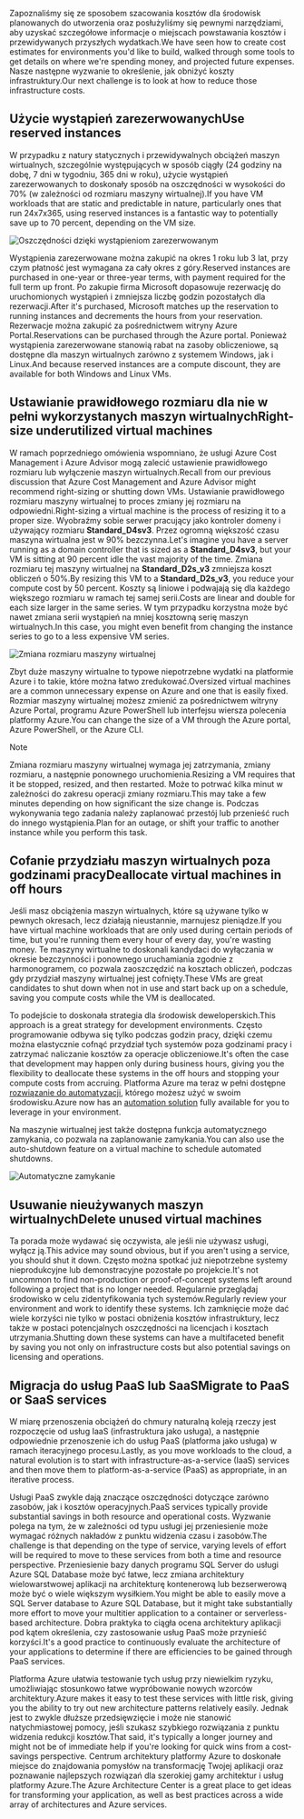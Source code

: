 <span data-ttu-id="99f90-101">Zapoznaliśmy się ze sposobem szacowania kosztów dla środowisk planowanych do utworzenia oraz posłużyliśmy się pewnymi narzędziami, aby uzyskać szczegółowe informacje o miejscach powstawania kosztów i przewidywanych przyszłych wydatkach.</span><span class="sxs-lookup"><span data-stu-id="99f90-101">We have seen how to create cost estimates for environments you'd like to build, walked through some tools to get details on where we're spending money, and projected future expenses.</span></span> <span data-ttu-id="99f90-102">Nasze następne wyzwanie to określenie, jak obniżyć koszty infrastruktury.</span><span class="sxs-lookup"><span data-stu-id="99f90-102">Our next challenge is to look at how to reduce those infrastructure costs.</span></span>

## <a name="use-reserved-instances"></a><span data-ttu-id="99f90-103">Użycie wystąpień zarezerwowanych</span><span class="sxs-lookup"><span data-stu-id="99f90-103">Use reserved instances</span></span>

<span data-ttu-id="99f90-104">W przypadku z natury statycznych i przewidywalnych obciążeń maszyn wirtualnych, szczególnie występujących w sposób ciągły (24 godziny na dobę, 7 dni w tygodniu, 365 dni w roku), użycie wystąpień zarezerwowanych to doskonały sposób na oszczędności w wysokości do 70% (w zależności od rozmiaru maszyny wirtualnej).</span><span class="sxs-lookup"><span data-stu-id="99f90-104">If you have VM workloads that are static and predictable in nature, particularly ones that run 24x7x365, using reserved instances is a fantastic way to potentially save up to 70 percent, depending on the VM size.</span></span>

![Oszczędności dzięki wystąpieniom zarezerwowanym](../images/savings-coins.png)

<span data-ttu-id="99f90-106">Wystąpienia zarezerwowane można zakupić na okres 1 roku lub 3 lat, przy czym płatność jest wymagana za cały okres z góry.</span><span class="sxs-lookup"><span data-stu-id="99f90-106">Reserved instances are purchased in one-year or three-year terms, with payment required for the full term up front.</span></span> <span data-ttu-id="99f90-107">Po zakupie firma Microsoft dopasowuje rezerwację do uruchomionych wystąpień i zmniejsza liczbę godzin pozostałych dla rezerwacji.</span><span class="sxs-lookup"><span data-stu-id="99f90-107">After it's purchased, Microsoft matches up the reservation to running instances and decrements the hours from your reservation.</span></span> <span data-ttu-id="99f90-108">Rezerwacje można zakupić za pośrednictwem witryny Azure Portal.</span><span class="sxs-lookup"><span data-stu-id="99f90-108">Reservations can be purchased through the Azure portal.</span></span> <span data-ttu-id="99f90-109">Ponieważ wystąpienia zarezerwowane stanowią rabat na zasoby obliczeniowe, są dostępne dla maszyn wirtualnych zarówno z systemem Windows, jak i Linux.</span><span class="sxs-lookup"><span data-stu-id="99f90-109">And because reserved instances are a compute discount, they are available for both Windows and Linux VMs.</span></span>

## <a name="right-size-underutilized-virtual-machines"></a><span data-ttu-id="99f90-110">Ustawianie prawidłowego rozmiaru dla nie w pełni wykorzystanych maszyn wirtualnych</span><span class="sxs-lookup"><span data-stu-id="99f90-110">Right-size underutilized virtual machines</span></span>

<span data-ttu-id="99f90-111">W ramach poprzedniego omówienia wspomniano, że usługi Azure Cost Management i Azure Advisor mogą zalecić ustawienie prawidłowego rozmiaru lub wyłączenie maszyn wirtualnych.</span><span class="sxs-lookup"><span data-stu-id="99f90-111">Recall from our previous discussion that Azure Cost Management and Azure Advisor might recommend right-sizing or shutting down VMs.</span></span> <span data-ttu-id="99f90-112">Ustawianie prawidłowego rozmiaru maszyny wirtualnej to proces zmiany jej rozmiaru na odpowiedni.</span><span class="sxs-lookup"><span data-stu-id="99f90-112">Right-sizing a virtual machine is the process of resizing it to a proper size.</span></span> <span data-ttu-id="99f90-113">Wyobraźmy sobie serwer pracujący jako kontroler domeny i używający rozmiaru **Standard_D4sv3**. Przez ogromną większość czasu maszyna wirtualna jest w 90% bezczynna.</span><span class="sxs-lookup"><span data-stu-id="99f90-113">Let's imagine you have a server running as a domain controller that is sized as a **Standard_D4sv3**, but your VM is sitting at 90 percent idle the vast majority of the time.</span></span> <span data-ttu-id="99f90-114">Zmiana rozmiaru tej maszyny wirtualnej na **Standard_D2s_v3** zmniejsza koszt obliczeń o 50%.</span><span class="sxs-lookup"><span data-stu-id="99f90-114">By resizing this VM to a **Standard_D2s_v3**, you reduce your compute cost by 50 percent.</span></span> <span data-ttu-id="99f90-115">Koszty są liniowe i podwajają się dla każdego większego rozmiaru w ramach tej samej serii.</span><span class="sxs-lookup"><span data-stu-id="99f90-115">Costs are linear and double for each size larger in the same series.</span></span> <span data-ttu-id="99f90-116">W tym przypadku korzystna może być nawet zmiana serii wystąpień na mniej kosztowną serię maszyn wirtualnych.</span><span class="sxs-lookup"><span data-stu-id="99f90-116">In this case, you might even benefit from changing the instance series to go to a less expensive VM series.</span></span>

![Zmiana rozmiaru maszyny wirtualnej](../images/vm-resize.png)

<span data-ttu-id="99f90-118">Zbyt duże maszyny wirtualne to typowe niepotrzebne wydatki na platformie Azure i to takie, które można łatwo zredukować.</span><span class="sxs-lookup"><span data-stu-id="99f90-118">Oversized virtual machines are a common unnecessary expense on Azure and one that is easily fixed.</span></span> <span data-ttu-id="99f90-119">Rozmiar maszyny wirtualnej możesz zmienić za pośrednictwem witryny Azure Portal, programu Azure PowerShell lub interfejsu wiersza polecenia platformy Azure.</span><span class="sxs-lookup"><span data-stu-id="99f90-119">You can change the size of a VM through the Azure portal, Azure PowerShell, or the Azure CLI.</span></span>

> [!NOTE]
> <span data-ttu-id="99f90-120">Zmiana rozmiaru maszyny wirtualnej wymaga jej zatrzymania, zmiany rozmiaru, a następnie ponownego uruchomienia.</span><span class="sxs-lookup"><span data-stu-id="99f90-120">Resizing a VM requires that it be stopped, resized, and then restarted.</span></span> <span data-ttu-id="99f90-121">Może to potrwać kilka minut w zależności do zakresu operacji zmiany rozmiaru.</span><span class="sxs-lookup"><span data-stu-id="99f90-121">This may take a few minutes depending on how significant the size change is.</span></span> <span data-ttu-id="99f90-122">Podczas wykonywania tego zadania należy zaplanować przestój lub przenieść ruch do innego wystąpienia.</span><span class="sxs-lookup"><span data-stu-id="99f90-122">Plan for an outage, or shift your traffic to another instance while you perform this task.</span></span>

## <a name="deallocate-virtual-machines-in-off-hours"></a><span data-ttu-id="99f90-123">Cofanie przydziału maszyn wirtualnych poza godzinami pracy</span><span class="sxs-lookup"><span data-stu-id="99f90-123">Deallocate virtual machines in off hours</span></span>

<span data-ttu-id="99f90-124">Jeśli masz obciążenia maszyn wirtualnych, które są używane tylko w pewnych okresach, lecz działają nieustannie, marnujesz pieniądze.</span><span class="sxs-lookup"><span data-stu-id="99f90-124">If you have virtual machine workloads that are only used during certain periods of time, but you're running them every hour of every day, you're wasting money.</span></span> <span data-ttu-id="99f90-125">Te maszyny wirtualne to doskonali kandydaci do wyłączania w okresie bezczynności i ponownego uruchamiania zgodnie z harmonogramem, co pozwala zaoszczędzić na kosztach obliczeń, podczas gdy przydział maszyny wirtualnej jest cofnięty.</span><span class="sxs-lookup"><span data-stu-id="99f90-125">These VMs are great candidates to shut down when not in use and start back up on a schedule, saving you compute costs while the VM is deallocated.</span></span>

<span data-ttu-id="99f90-126">To podejście to doskonała strategia dla środowisk deweloperskich.</span><span class="sxs-lookup"><span data-stu-id="99f90-126">This approach is a great strategy for development environments.</span></span> <span data-ttu-id="99f90-127">Często programowanie odbywa się tylko podczas godzin pracy, dzięki czemu można elastycznie cofnąć przydział tych systemów poza godzinami pracy i zatrzymać naliczanie kosztów za operacje obliczeniowe.</span><span class="sxs-lookup"><span data-stu-id="99f90-127">It's often the case that development may happen only during business hours, giving you the flexibility to deallocate these systems in the off hours and stopping your compute costs from accruing.</span></span> <span data-ttu-id="99f90-128">Platforma Azure ma teraz w pełni dostępne [rozwiązanie do automatyzacji](https://docs.microsoft.com/azure/automation/automation-solution-vm-management), którego możesz użyć w swoim środowisku.</span><span class="sxs-lookup"><span data-stu-id="99f90-128">Azure now has an [automation solution](https://docs.microsoft.com/azure/automation/automation-solution-vm-management) fully available for you to leverage in your environment.</span></span>

<span data-ttu-id="99f90-129">Na maszynie wirtualnej jest także dostępna funkcja automatycznego zamykania, co pozwala na zaplanowanie zamykania.</span><span class="sxs-lookup"><span data-stu-id="99f90-129">You can also use the auto-shutdown feature on a virtual machine to schedule automated shutdowns.</span></span>

![Automatyczne zamykanie](../images/vm-auto-shutdown.png)

## <a name="delete-unused-virtual-machines"></a><span data-ttu-id="99f90-131">Usuwanie nieużywanych maszyn wirtualnych</span><span class="sxs-lookup"><span data-stu-id="99f90-131">Delete unused virtual machines</span></span> 

 <span data-ttu-id="99f90-132">Ta porada może wydawać się oczywista, ale jeśli nie używasz usługi, wyłącz ją.</span><span class="sxs-lookup"><span data-stu-id="99f90-132">This advice may sound obvious, but if you aren't using a service, you should shut it down.</span></span> <span data-ttu-id="99f90-133">Często można spotkać już niepotrzebne systemy nieprodukcyjne lub demonstracyjne pozostałe po projekcie.</span><span class="sxs-lookup"><span data-stu-id="99f90-133">It's not uncommon to find non-production or proof-of-concept systems left around following a project that is no longer needed.</span></span> <span data-ttu-id="99f90-134">Regularnie przeglądaj środowisko w celu zidentyfikowania tych systemów.</span><span class="sxs-lookup"><span data-stu-id="99f90-134">Regularly review your environment and work to identify these systems.</span></span> <span data-ttu-id="99f90-135">Ich zamknięcie może dać wiele korzyści nie tylko w postaci obniżenia kosztów infrastruktury, lecz także w postaci potencjalnych oszczędności na licencjach i kosztach utrzymania.</span><span class="sxs-lookup"><span data-stu-id="99f90-135">Shutting down these systems can have a multifaceted benefit by saving you not only on infrastructure costs but also potential savings on licensing and operations.</span></span>

## <a name="migrate-to-paas-or-saas-services"></a><span data-ttu-id="99f90-136">Migracja do usług PaaS lub SaaS</span><span class="sxs-lookup"><span data-stu-id="99f90-136">Migrate to PaaS or SaaS services</span></span> 

<span data-ttu-id="99f90-137">W miarę przenoszenia obciążeń do chmury naturalną koleją rzeczy jest rozpoczęcie od usług IaaS (infrastruktura jako usługa), a następnie odpowiednie przenoszenie ich do usług PaaS (platforma jako usługa) w ramach iteracyjnego procesu.</span><span class="sxs-lookup"><span data-stu-id="99f90-137">Lastly, as you move workloads to the cloud, a natural evolution is to start with infrastructure-as-a-service (IaaS) services and then move them to platform-as-a-service (PaaS) as appropriate, in an iterative process.</span></span>

<span data-ttu-id="99f90-138">Usługi PaaS zwykle dają znaczące oszczędności dotyczące zarówno zasobów, jak i kosztów operacyjnych.</span><span class="sxs-lookup"><span data-stu-id="99f90-138">PaaS services typically provide substantial savings in both resource and operational costs.</span></span> <span data-ttu-id="99f90-139">Wyzwanie polega na tym, że w zależności od typu usługi jej przeniesienie może wymagać różnych nakładów z punktu widzenia czasu i zasobów.</span><span class="sxs-lookup"><span data-stu-id="99f90-139">The challenge is that depending on the type of service, varying levels of effort will be required to move to these services from both a time and resource perspective.</span></span> <span data-ttu-id="99f90-140">Przeniesienie bazy danych programu SQL Server do usługi Azure SQL Database może być łatwe, lecz zmiana architektury wielowarstwowej aplikacji na architekturę kontenerową lub bezserwerową może być o wiele większym wysiłkiem.</span><span class="sxs-lookup"><span data-stu-id="99f90-140">You might be able to easily move a SQL Server database to Azure SQL Database, but it might take substantially more effort to move your multitier application to a container or serverless-based architecture.</span></span> <span data-ttu-id="99f90-141">Dobra praktyka to ciągła ocena architektury aplikacji pod kątem określenia, czy zastosowanie usług PaaS może przynieść korzyści.</span><span class="sxs-lookup"><span data-stu-id="99f90-141">It's a good practice to continuously evaluate the architecture of your applications to determine if there are efficiencies to be gained through PaaS services.</span></span>  

<span data-ttu-id="99f90-142">Platforma Azure ułatwia testowanie tych usług przy niewielkim ryzyku, umożliwiając stosunkowo łatwe wypróbowanie nowych wzorców architektury.</span><span class="sxs-lookup"><span data-stu-id="99f90-142">Azure makes it easy to test these services with little risk, giving you the ability to try out new architecture patterns relatively easily.</span></span> <span data-ttu-id="99f90-143">Jednak jest to zwykle dłuższe przedsięwzięcie i może nie stanowić natychmiastowej pomocy, jeśli szukasz szybkiego rozwiązania z punktu widzenia redukcji kosztów.</span><span class="sxs-lookup"><span data-stu-id="99f90-143">That said, it's typically a longer journey and might not be of immediate help if you're looking for quick wins from a cost-savings perspective.</span></span> <span data-ttu-id="99f90-144">Centrum architektury platformy Azure to doskonałe miejsce do znajdowania pomysłów na transformację Twojej aplikacji oraz poznawanie najlepszych rozwiązań dla szerokiej gamy architektur i usług platformy Azure.</span><span class="sxs-lookup"><span data-stu-id="99f90-144">The Azure Architecture Center is a great place to get ideas for transforming your application, as well as best practices across a wide array of architectures and Azure services.</span></span> 